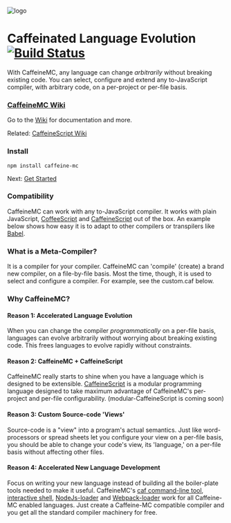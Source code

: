![logo](https://raw.githubusercontent.com/wiki/shanebdavis/caffeine-mc/CaffeineMcLogo.png)
# Caffeinated Language Evolution [![Build Status](https://travis-ci.org/shanebdavis/caffeine-mc.svg?branch=master)](https://travis-ci.org/shanebdavis/caffeine-mc)

With CaffeineMC, any language can change *arbitrarily* without breaking existing code. You can select, configure and extend any to-JavaScript compiler, with arbitrary code, on a per-project or per-file basis.

### [CaffeineMC Wiki](https://github.com/shanebdavis/caffeine-mc/wiki)

Go to the [Wiki](https://github.com/shanebdavis/caffeine-mc/wiki) for documentation and more. 

Related: [CaffeineScript Wiki](https://github.com/shanebdavis/caffeine-script/wiki)

### Install

```
npm install caffeine-mc
```

Next: [Get Started](https://github.com/shanebdavis/caffeine-mc/wiki/Get-Started)

### Compatibility

CaffeineMC can work with any to-JavaScript compiler. It works with plain JavaScript, [CoffeeScript](http://coffeescript.org/) and [CaffeineScript](https://github.com/shanebdavis/caffeine-script) out of the box. An example below shows how easy it is to adapt to other compilers or transpilers like [Babel](https://babeljs.io/).

### What is a Meta-Compiler?

It is a compiler for your compiler. CaffeineMC can 'compile' (create) a brand new compiler, on a file-by-file basis. Most the time, though, it is used to select and configure a compiler. For example, see the custom.caf below.

### Why CaffeineMC?

#### Reason 1: Accelerated Language Evolution
When you can change the compiler *programmatically* on a per-file basis, languages can evolve arbitrarily without worrying about breaking existing code. This frees languages to evolve rapidly without constraints.

#### Reason 2: CaffeineMC + CaffeineScript
CaffeineMC really starts to shine when you have a language which is designed to be extensible. [CaffeineScript](https://github.com/shanebdavis/caffeine-script) is a modular programming language designed to take maximum advantage of CaffeineMC's per-project and per-file configurability. (modular-CaffeineScript is coming soon)

#### Reason 3: Custom Source-code 'Views'
Source-code is a "view" into a program's actual semantics. Just like  word-processors or spread sheets let you configure your view on a per-file basis, you should be able to change your code's view, its 'language,' on a per-file basis without affecting other files.

#### Reason 4: Accelerated New Language Development
Focus on writing your new language instead of building all the boiler-plate tools needed to make it useful. CaffeineMC's [caf command-line tool](https://github.com/shanebdavis/caffeine-mc/wiki/caf-Command-Line-Tool), [interactive shell](https://github.com/shanebdavis/caffeine-mc/wiki/Interactive-Shell), [NodeJs-loader](https://github.com/shanebdavis/caffeine-mc/wiki/NodeJs-Loader) and [Webpack-loader](https://github.com/shanebdavis/caffeine-mc/wiki/Webpack-Loader) work for all Caffeine-MC enabled languages. Just create a Caffeine-MC compatible compiler and you get all the standard compiler machinery for free.

